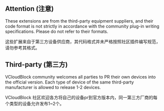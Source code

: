 ## Attention (注意)

These extensions are from the third-party equipment suppliers, and their code format is not strictly in accordance with the community plug-in writing specifications. Please do not refer to their formats.

这些扩展来自于第三方设备供应商，其代码格式并未严格按照社区插件编写规范，请勿参考其格式。

## Third-party (第三方)

VCloudBlock community welcomes all parties to PR their own devices into the official version. Each type of device of the same third-party manufacturer is allowed to release 1-2 devices.

VCloudBlock 社区欢迎各方将自己的设备pr到官方版本内，同一第三方厂商的每个类型的设备允许发布1~2个。
